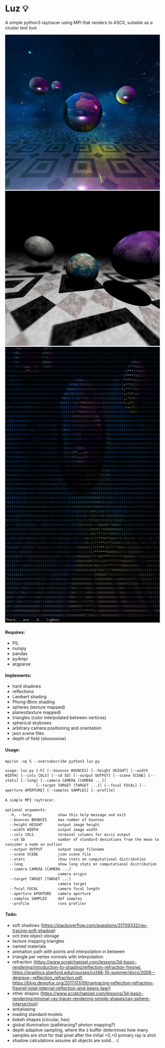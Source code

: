 # Luz 💡

A simple python3 raytracer using MPI that renders to ASCII, suitable as a cluster test tool.

![aperture size 0.15, 120 samples per pixel](gallery/dof_s120.png)
![sample render](gallery/dof.png)
![ascii render](gallery/ascii_render.png)

#### Requires:
  - PIL
  - numpy
  - pandas
  - py4mpi
  - argparse


#### Implements:

  - hard shadows
  - reflections
  - Lambert shading
  - Phong-Blinn shading
  - spheres (texture mapped)
  - planes(texture mapped)
  - triangles (color interpolated between vertices)
  - spherical skyboxes
  - arbitrary camera positioning and orientation
  - json scene files
  - depth of field (sloooooow)


#### Usage:

`mpirun -np 5 --oversubscribe python3 luz.py`

````
usage: luz.py [-h] [--bounces BOUNCES] [--height HEIGHT] [--width WIDTH] [--cols COLS] [--sd SD] [--output OUTPUT] [--scene SCENE] [--stats] [--long] [--camera CAMERA [CAMERA ...]]
              [--target TARGET [TARGET ...]] [--focal FOCAL] [--aperture APERTURE] [--samples SAMPLES] [--profile]

A simple MPI raytracer.

optional arguments:
  -h, --help            show this help message and exit
  --bounces BOUNCES     max number of bounces
  --height HEIGHT       output image height
  --width WIDTH         output image width
  --cols COLS           terminal columns for ascii output
  --sd SD               number of standard deviations from the mean to consider a node an outlier
  --output OUTPUT       output image filename
  --scene SCENE         json scene file
  --stats               show stats on computational distribution
  --long                show long stats on computational distribution
  --camera CAMERA [CAMERA ...]
                        camera origin
  --target TARGET [TARGET ...]
                        camera target
  --focal FOCAL         camera focal length
  --aperture APERTURE   camera aperture
  --samples SAMPLES     dof samples
  --profile             runs profiler
````

#### Todo:

  - soft shadows (https://stackoverflow.com/questions/31709332/ray-tracing-soft-shadow)
  - oct-tree object storage
  - texture mapping triangles
  - named materials
  - animation path with points and interpolation in between
  - triangle per vertex normals with interpolation
  - refraction (https://www.scratchapixel.com/lessons/3d-basic-rendering/introduction-to-shading/reflection-refraction-fresnel, https://graphics.stanford.edu/courses/cs148-10-summer/docs/2006--degreve--reflection_refraction.pdf, https://blog.demofox.org/2017/01/09/raytracing-reflection-refraction-fresnel-total-internal-reflection-and-beers-law/)
  - other shapes (https://www.scratchapixel.com/lessons/3d-basic-rendering/minimal-ray-tracer-rendering-simple-shapes/ray-sphere-intersection)
  - antialiasing
  - loading standard models
  - bokeh shapes (circular, hex)
  - global illumination (pathtracing? photon mapping?)
  - depth adaptive sampling, where the z buffer determines how many samples are shot for that pixel after the initial +0,+0 primary ray is shot
  - shadow calculations assume all objects are solid... :(
